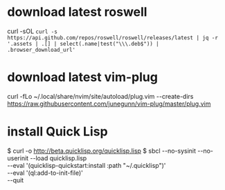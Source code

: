 # download latest roswell
curl -sOL `curl -s https://api.github.com/repos/roswell/roswell/releases/latest | jq -r '.assets | .[] | select(.name|test("\\\.deb$")) | .browser_download_url'`

# download latest vim-plug
curl -fLo ~/.local/share/nvim/site/autoload/plug.vim --create-dirs https://raw.githubusercontent.com/junegunn/vim-plug/master/plug.vim

# install Quick Lisp
$ curl -o http://beta.quicklisp.org/quicklisp.lisp
$ sbcl --no-sysinit --no-userinit --load quicklisp.lisp \
       --eval '(quicklisp-quickstart:install :path "~/.quicklisp")' \
       --eval '(ql:add-to-init-file)' \
       --quit

